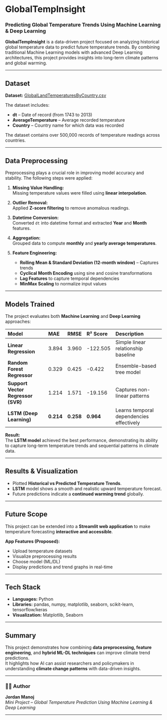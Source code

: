 #  GlobalTempInsight

### Predicting Global Temperature Trends Using Machine Learning & Deep Learning

**GlobalTempInsight** is a data-driven project focused on analyzing historical global temperature data to predict future temperature trends. By combining traditional Machine Learning models with advanced Deep Learning architectures, this project provides insights into long-term climate patterns and global warming.

---

##  Dataset

**Dataset:** [GlobalLandTemperaturesByCountry.csv](https://www.kaggle.com/datasets/berkeleyearth/climate-change-earth-surface-temperature-data)

The dataset includes:
- **dt** – Date of record (from 1743 to 2013)  
- **AverageTemperature** – Average recorded temperature  
- **Country** – Country name for which data was recorded  

The dataset contains over 500,000 records of temperature readings across countries.

---

##  Data Preprocessing

Preprocessing plays a crucial role in improving model accuracy and stability. The following steps were applied:

1. **Missing Value Handling:**  
   Missing temperature values were filled using **linear interpolation**.

2. **Outlier Removal:**  
   Applied **Z-score filtering** to remove anomalous readings.

3. **Datetime Conversion:**  
   Converted `dt` into datetime format and extracted **Year** and **Month** features.

4. **Aggregation:**  
   Grouped data to compute **monthly** and **yearly average temperatures**.

5. **Feature Engineering:**  
   - **Rolling Mean & Standard Deviation (12-month window)** – Captures trends  
   - **Cyclical Month Encoding** using sine and cosine transformations  
   - **Lag Features** to capture temporal dependencies  
   - **MinMax Scaling** to normalize input values

---

##  Models Trained

The project evaluates both **Machine Learning** and **Deep Learning** approaches:

| Model | MAE | RMSE | R² Score | Description |
|:--|:--|:--|:--|:--|
| **Linear Regression** | 3.894 | 3.960 | -122.505 | Simple linear relationship baseline |
| **Random Forest Regressor** | 0.329 | 0.425 | -0.422 | Ensemble-based tree model |
| **Support Vector Regressor (SVR)** | 1.214 | 1.571 | -19.156 | Captures non-linear patterns |
| **LSTM (Deep Learning)** | **0.214** | **0.258** | **0.964** | Learns temporal dependencies effectively |

 **Result:**  
The **LSTM model** achieved the best performance, demonstrating its ability to capture long-term temperature trends and sequential patterns in climate data.

---

##  Results & Visualization

- Plotted **Historical vs Predicted Temperature Trends**.  
- **LSTM** model shows a smooth and realistic upward temperature forecast.  
- Future predictions indicate a **continued warming trend** globally.  

---

##  Future Scope

This project can be extended into a **Streamlit web application** to make temperature forecasting **interactive and accessible**.

**App Features (Proposed):**
- Upload temperature datasets  
- Visualize preprocessing results  
- Choose model (ML/DL)  
- Display predictions and trend graphs in real-time  

---

##  Tech Stack

- **Languages:** Python  
- **Libraries:** pandas, numpy, matplotlib, seaborn, scikit-learn, tensorflow/keras  
- **Visualization:** Matplotlib, Seaborn  


---

##  Summary

This project demonstrates how combining **data preprocessing, feature engineering**, and **hybrid ML-DL techniques** can improve climate trend predictions.  
It highlights how AI can assist researchers and policymakers in understanding **climate change patterns** with data-driven insights.

---

### 👨‍💻 Author
**Jordan Manoj**  
*Mini Project – Global Temperature Prediction Using Machine Learning & Deep Learning*

---
